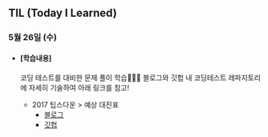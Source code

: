 ## TIL (Today I Learned)

### 5월 26일 (수)

- #### [학습내용]
  
  코딩 테스트를 대비한 문제 풀이 학습🧑🏻‍💻
  블로그와 깃헙 내 코딩테스트 레파지토리에 자세히 기술하여 아래 링크를 참고!
  
  - 2017 팁스다운 > 예상 대진표
    - [블로그](https://green1229.tistory.com/127)
    - [깃헙](https://github.com/GREENOVER/CodingTest/tree/main/예상_대진표)

